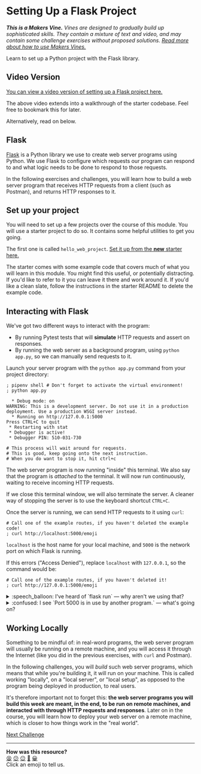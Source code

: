 # Setting Up a Flask Project

_**This is a Makers Vine.** Vines are designed to gradually build up
sophisticated skills. They contain a mixture of text and video, and may contain
some challenge exercises without proposed solutions. [Read more about how to use
Makers
Vines.](https://github.com/makersacademy/course/blob/main/labels/vines.md)_

Learn to set up a Python project with the Flask library.

<!-- OMITTED -->

## Video Version

[You can view a video version of setting up a Flask project here.](https://www.youtube.com/watch?v=72JwLuAyHyM)

The above video extends into a walkthrough of the starter codebase. Feel free to bookmark this for later.

Alternatively, read on below.

## Flask

[Flask](https://flask.palletsprojects.com/en/2.2.x/) is a Python library we use
to create web server programs using Python. We use Flask to configure which
requests our program can respond to and what logic needs to be done to respond
to those requests.

In the following exercises and challenges, you will learn how to build a web
server program that receives HTTP requests from a client (such as Postman), and
returns HTTP responses to it.

## Set up your project

You will need to set up a few projects over the course of this module. You will
use a starter project to do so. It contains some helpful utilities to get you
going.

The first one is called `hello_web_project`. [Set it up from the **new** starter
here.](https://github.com/makersacademy/web-applications-in-python-project-starter-plain)

The starter comes with some example code that covers much of what you will learn
in this module. You might find this useful, or potentially distracting. If you'd
like to refer to it you can leave it there and work around it. If you'd like a
clean slate, follow the instructions in the starter README to delete the example
code.

## Interacting with Flask

We've got two different ways to interact with the program:

* By running Pytest tests that will **simulate** HTTP requests and assert on
  responses.
* By running the web server as a background program, using `python app.py`,
  so we can manually send requests to it.

Launch your server program with the `python app.py` command from your
project directory:

```shell
; pipenv shell # Don't forget to activate the virtual environment!
; python app.py

  * Debug mode: on
WARNING: This is a development server. Do not use it in a production deployment. Use a production WSGI server instead.
  * Running on http://127.0.0.1:5000
Press CTRL+C to quit
 * Restarting with stat
 * Debugger is active!
 * Debugger PIN: 510-031-730

# This process will wait around for requests.
# This is good, keep going onto the next instruction.
# When you do want to stop it, hit ctrl+c
```

The web server program is now running "inside" this terminal. We also say that 
the program is _attached_ to the terminal. It will now run continuously, 
waiting to receive incoming HTTP requests.

If we close this terminal window, we will also terminate the server. A cleaner 
way of stopping the server is to use the keyboard shortcut `CTRL+C`.

Once the server is running, we can send HTTP requests to it using `curl`:

```shell
# Call one of the example routes, if you haven't deleted the example code!
; curl http://localhost:5000/emoji
```

`localhost` is the host name for your local machine, and `5000` is the network
port on which Flask is running.

If this errors ("Access Denied"), replace `localhost` with `127.0.0.1`, so the command would be:

```shell
# Call one of the example routes, if you haven't deleted it!
; curl http://127.0.0.1:5000/emoji
```

<details>
  <summary>:speech_balloon: I've heard of `flask run` — why aren't we using that?</summary>

  ---

  We've set up the starter to run Flask in a special debugging mode.

  The main difference for our purposes is that Flask will automatically reload
  your code when you change it.
  
  If you notice you are making changes to your code, but they are not being
  reflected in the server, check you are running with `python app.py`.

  In the HTML starter, which you will use later, running Flask in this manner
  also has other benefits around being able to start the server in test mode.

  ---

</details>

<details>
  <summary>:confused: I see `Port 5000 is in use by another program.` — what's going on?</summary>

  ---

  You're probably running another Flask server somewhere. Try finding it and
  hitting `CTRL+C` to stop it.
  
  Try running `lsof -i :5000` to see what's using the port. If you see `python`
  or `flask` in the output, you can kill the process by finding the process ID
  under `PID` and running `kill -9 <PID>`.

  We would recommend not following the advice to disable Airplay Receiver. If
  you keep having trouble, contact your coach.

  ---

</details>

## Working Locally

Something to be mindful of: in real-word programs, the web server program will
usually be running on a remote machine, and you will access it through the
Internet (like you did in the previous exercises, with `curl` and Postman).

In the following challenges, you will _build_ such web server programs, which
means that while you're building it, it will run on your machine. This is called
working "locally", on a "local server", or "local setup", as opposed to the
program being deployed in production, to real users.

It's therefore important not to forget this: **the web server programs you will
build this week are meant, in the end, to be run on remote machines, and
interacted with through HTTP requests and responses**. Later on in the course,
you will learn how to deploy your web server on a remote machine, which is
closer to how things work in the "real world".


[Next Challenge](02_building_a_route.md)

<!-- BEGIN GENERATED SECTION DO NOT EDIT -->

---

**How was this resource?**  
[😫](https://airtable.com/shrUJ3t7KLMqVRFKR?prefill_Repository=makersacademy%2Fweb-applications-in-python&prefill_File=challenges%2F01_setting_up_flask_project.md&prefill_Sentiment=😫) [😕](https://airtable.com/shrUJ3t7KLMqVRFKR?prefill_Repository=makersacademy%2Fweb-applications-in-python&prefill_File=challenges%2F01_setting_up_flask_project.md&prefill_Sentiment=😕) [😐](https://airtable.com/shrUJ3t7KLMqVRFKR?prefill_Repository=makersacademy%2Fweb-applications-in-python&prefill_File=challenges%2F01_setting_up_flask_project.md&prefill_Sentiment=😐) [🙂](https://airtable.com/shrUJ3t7KLMqVRFKR?prefill_Repository=makersacademy%2Fweb-applications-in-python&prefill_File=challenges%2F01_setting_up_flask_project.md&prefill_Sentiment=🙂) [😀](https://airtable.com/shrUJ3t7KLMqVRFKR?prefill_Repository=makersacademy%2Fweb-applications-in-python&prefill_File=challenges%2F01_setting_up_flask_project.md&prefill_Sentiment=😀)  
Click an emoji to tell us.

<!-- END GENERATED SECTION DO NOT EDIT -->
